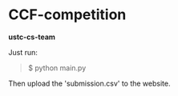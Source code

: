 # CCF-competition
**ustc-cs-team**

Just run:
>$ python main.py

Then upload the 'submission.csv' to the website.
